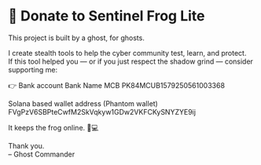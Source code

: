 # 💸 Donate to Sentinel Frog Lite

This project is built by a ghost, for ghosts.

I create stealth tools to help the cyber community test, learn, and protect.  
If this tool helped you — or if you just respect the shadow grind — consider supporting me:

👉 Bank account
Bank Name MCB 
PK84MCUB1579250561003368

Solana based wallet address (Phantom wallet)
FVgPzV6SBPteCwfM2SkVqkyw1GDw2VKFCKySNYZYE9ij

It keeps the frog online. 🐸💻

Thank you.  
– Ghost Commander
